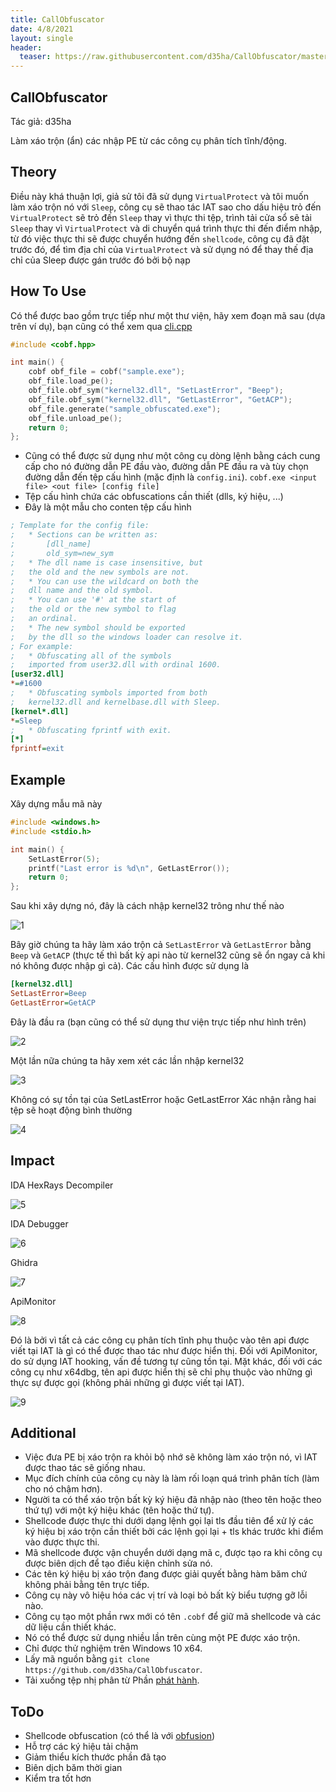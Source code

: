 ```yaml
---
title: CallObfuscator
date: 4/8/2021
layout: single
header:
  teaser: https://raw.githubusercontent.com/d35ha/CallObfuscator/master/Images/pic6.png
--- 
```


## CallObfuscator
Tác giả: d35ha

Làm xáo trộn (ẩn) các nhập PE từ các công cụ phân tích tĩnh/động.

## Theory
Điều này khá thuận lợi, giả sử tôi đã sử dụng `VirtualProtect` và tôi muốn làm xáo trộn nó với `Sleep`, công cụ sẽ thao tác IAT sao cho dấu hiệu trỏ đến `VirtualProtect` sẽ trỏ đến `Sleep` thay vì thực thi tệp, trình tải cửa sổ sẽ tải `Sleep` thay vì `VirtualProtect` và di chuyển quá trình thực thi đến điểm nhập, từ đó việc thực thi sẽ được chuyển hướng đến `shellcode`, công cụ đã đặt trước đó, để tìm địa chỉ của `VirtualProtect` và sử dụng nó để thay thế địa chỉ của Sleep được gán trước đó bởi bộ nạp

## How To Use
Có thể được bao gồm trực tiếp như một thư viện, hãy xem đoạn mã sau (dựa trên ví dụ), bạn cũng có thể xem qua [cli.cpp](https://github.com/d35ha/CallObfuscator/blob/master/cli/cli.cpp)

```cpp
#include <cobf.hpp>

int main() {
	cobf obf_file = cobf("sample.exe");
	obf_file.load_pe();
	obf_file.obf_sym("kernel32.dll", "SetLastError", "Beep");
	obf_file.obf_sym("kernel32.dll", "GetLastError", "GetACP");
	obf_file.generate("sample_obfuscated.exe");
	obf_file.unload_pe();
	return 0;
};
```
+ Cũng có thể được sử dụng như một công cụ dòng lệnh bằng cách cung cấp cho nó đường dẫn PE đầu vào, đường dẫn PE đầu ra và  tùy chọn đường dẫn đến tệp cấu hình (mặc định là `config.ini`).
`cobf.exe <input file> <out file> [config file]`
+ Tệp cấu hình chứa các obfuscations cần thiết (dlls, ký hiệu, ...)
+ Đây là một mẫu cho conten tệp cấu hình

```ini
; Template for the config file:
; 	* Sections can be written as:
; 		[dll_name]
; 		old_sym=new_sym
;	* The dll name is case insensitive, but 
;	the old and the new symbols are not.
; 	* You can use the wildcard on both the
; 	dll name and the old symbol.
; 	* You can use '#' at the start of
; 	the old or the new symbol to flag 
; 	an ordinal.
;	* The new symbol should be exported
;	by the dll so the windows loader can resolve it.
; For example:
; 	* Obfuscating all of the symbols
;	imported from user32.dll with ordinal 1600.
[user32.dll]
*=#1600
;	* Obfuscating symbols imported from both
;	kernel32.dll and kernelbase.dll with Sleep.
[kernel*.dll]
*=Sleep
;	* Obfuscating fprintf with exit.
[*]
fprintf=exit
```
## Example
Xây dựng mẫu mã này
```cpp
#include <windows.h>
#include <stdio.h>

int main() {
	SetLastError(5);
	printf("Last error is %d\n", GetLastError());
	return 0;
};
```
Sau khi xây dựng nó, đây là cách nhập kernel32 trông như thế nào

![1](https://github.com/d35ha/CallObfuscator/raw/master/Images/pic1.png)

Bây giờ chúng ta hãy làm xáo trộn cả `SetLastError` và `GetLastError` bằng `Beep` và `GetACP` (thực tế thì bất kỳ api nào từ kernel32 cũng sẽ ổn ngay cả khi nó không được nhập gì cả). Các cấu hình được sử dụng là

```ini
[kernel32.dll]
SetLastError=Beep
GetLastError=GetACP
```
Đây là đầu ra (bạn cũng có thể sử dụng thư viện trực tiếp như hình trên)

![2](https://github.com/d35ha/CallObfuscator/raw/master/Images/pic2.png)

Một lần nữa chúng ta hãy xem xét các lần nhập kernel32

![3](https://github.com/d35ha/CallObfuscator/raw/master/Images/pic3.png)

Không có sự tồn tại của SetLastError hoặc GetLastError
Xác nhận rằng hai tệp sẽ hoạt động bình thường

![4](https://github.com/d35ha/CallObfuscator/raw/master/Images/pic4.png)

## Impact
IDA HexRays Decompiler

![5](https://github.com/d35ha/CallObfuscator/raw/master/Images/pic5.png)

IDA Debugger

![6](https://github.com/d35ha/CallObfuscator/raw/master/Images/pic6.png)

Ghidra

![7](https://github.com/d35ha/CallObfuscator/raw/master/Images/pic7.png)

ApiMonitor

![8](https://github.com/d35ha/CallObfuscator/raw/master/Images/pic8.png)

Đó là bởi vì tất cả các công cụ phân tích tĩnh phụ thuộc vào tên api được viết tại IAT là gì có thể được thao tác như được hiển thị.
Đối với ApiMonitor, do sử dụng IAT hooking, vấn đề tương tự cũng tồn tại.
Mặt khác, đối với các công cụ như x64dbg, tên api được hiển thị sẽ chỉ phụ thuộc vào những gì thực sự được gọi (không phải những gì được viết tại IAT).

![9](https://github.com/d35ha/CallObfuscator/raw/master/Images/pic9.png)

## Additional
+ Việc đưa PE bị xáo trộn ra khỏi bộ nhớ sẽ không làm xáo trộn nó, vì IAT được thao tác sẽ giống nhau.
+ Mục đích chính của công cụ này là làm rối loạn quá trình phân tích (làm cho nó chậm hơn).
+ Người ta có thể xáo trộn bất kỳ ký hiệu đã nhập nào (theo tên hoặc theo thứ tự) với một ký hiệu khác (tên hoặc thứ tự).
+ Shellcode được thực thi dưới dạng lệnh gọi lại tls đầu tiên để xử lý các ký hiệu bị xáo trộn cần thiết bởi các lệnh gọi lại + tls khác trước khi điểm vào được thực thi.
+ Mã shellcode được vận chuyển dưới dạng mã c, được tạo ra khi công cụ được biên dịch để tạo điều kiện chỉnh sửa nó.
+ Các tên ký hiệu bị xáo trộn đang được giải quyết bằng hàm băm chứ không phải bằng tên trực tiếp.
+ Công cụ này vô hiệu hóa các vị trí và loại bỏ bất kỳ biểu tượng gỡ lỗi nào.
+ Công cụ tạo một phần rwx mới có tên `.cobf` để giữ mã shellcode và các dữ liệu cần thiết khác.
+ Nó có thể được sử dụng nhiều lần trên cùng một PE được xáo trộn.
+ Chỉ được thử nghiệm trên Windows 10 x64.
+ Lấy mã nguồn bằng `git clone https://github.com/d35ha/CallObfuscator`.
+ Tải xuống tệp nhị phân từ Phần [phát hành](https://github.com/d35ha/CallObfuscator/releases).

## ToDo
+ Shellcode obfuscation (có thể là với [obfusion](https://github.com/kgretzky/obfusion))  
+ Hỗ trợ các ký hiệu tải chậm
+ Giảm thiểu kích thước phần đã tạo
+ Biên dịch băm thời gian
+ Kiểm tra tốt hơn
